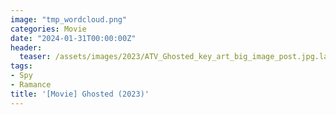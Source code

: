 ```yaml
---
image: "tmp_wordcloud.png"
categories: Movie
date: "2024-01-31T00:00:00Z"
header:
  teaser: /assets/images/2023/ATV_Ghosted_key_art_big_image_post.jpg.large_2x.jpg
tags:
- Spy
- Ramance
title: '[Movie] Ghosted (2023)'
---
```

